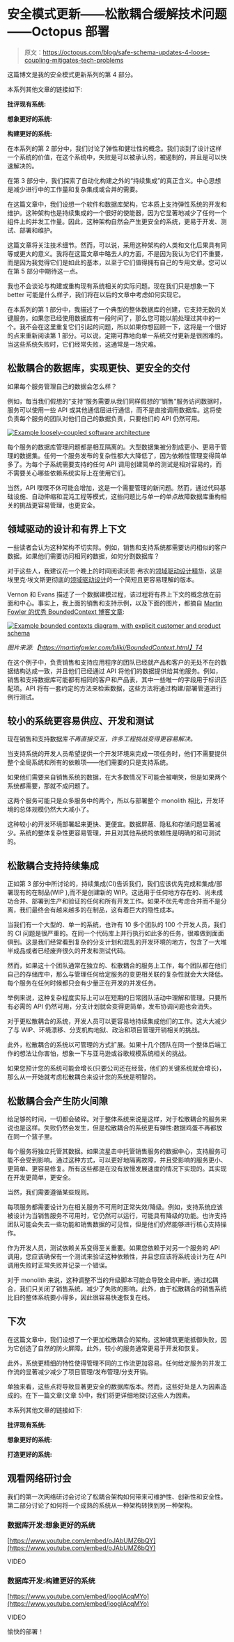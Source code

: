 # 安全模式更新——松散耦合缓解技术问题——Octopus 部署

> 原文：<https://octopus.com/blog/safe-schema-updates-4-loose-coupling-mitigates-tech-problems>

这篇博文是我的安全模式更新系列的第 4 部分。

本系列其他文章的链接如下:

**批评现有系统:**

**想象更好的系统:**

**构建更好的系统:**

在本系列的第 2 部分中，我们讨论了弹性和健壮性的概念。我们谈到了设计这样一个系统的价值，在这个系统中，失败是可以被承认的，被遏制的，并且是可以快速解决的。

在第 3 部分中，我们探索了自动化构建之外的“持续集成”的真正含义。中心思想是减少进行中的工作量和复杂集成或合并的需要。

在这篇文章中，我们设想一个软件和数据库架构，它本质上支持弹性系统的开发和维护。这种架构也是持续集成的一个很好的使能器，因为它显著地减少了任何一个组件上的并发工作量。因此，这种架构自然会产生更安全的系统，更易于开发、测试、部署和维护。

这篇文章将关注技术细节。然而，可以说，采用这种架构的人类和文化后果具有同等或更大的意义。我将在这篇文章中略去人的方面，不是因为我认为它们不重要，而是因为我觉得它们是如此的基本，以至于它们值得拥有自己的专用文章。您可以在第 5 部分中期待这一点。

我也不会谈论与构建或重构现有系统相关的实际问题。现在我们只是想象一下 better 可能是什么样子，我们将在以后的文章中考虑如何实现它。

在本系列的第 1 部分中，我描述了一个典型的整体数据库的创建，它支持无数的关键服务。如果您已经使用数据库有一段时间了，那么您可能以前处理过其中的一个。我不会在这里重复它们引起的问题，所以如果你想回顾一下，这将是一个很好的点来重新阅读第 1 部分。可以说，定期可靠地向单一系统交付更新是很困难的。当这些系统失败时，它们经常失败，这通常是一场灾难。

## 松散耦合的数据库，实现更快、更安全的交付

如果每个服务管理自己的数据会怎么样？

例如，每当我们假想的“支持”服务需要从我们同样假想的“销售”服务访问数据时，服务可以使用一些 API 或其他通信层进行通信，而不是直接调用数据库。这将使负责每个服务的团队对他们自己的数据负责，只要他们的 API 仍然可用。

[![Example loosely-coupled software architecture](img/53c3f8860e26637bc37b9226f4316b63.png)](#)

每个服务的数据库管理问题都是相互隔离的。大型数据集被分割成更小、更易于管理的数据集。任何一个服务发布的复杂性都大大降低了，因为依赖性管理变得简单多了。为每个子系统需要支持的任何 API 调用创建简单的测试是相对容易的，而不需要关心哪些依赖系统实际上在使用它们。

当然，API 喋喋不休可能会增加，这是一个需要管理的新问题。然而，通过代码基础设施、自动伸缩和混沌工程等模式，这些问题比与单一的单点故障数据库重构相关的挑战更容易管理，也更安全。

## 领域驱动的设计和有界上下文

一些读者会认为这种架构不切实际。例如，销售和支持系统都需要访问相似的客户数据。如果他们需要访问相同的数据，如何分割数据库？

对于这些人，我建议花一个晚上的时间阅读沃恩·弗农的[领域驱动设计精华](https://octopus.com/blog/devops-reading-list#ddd)，这是埃里克·埃文斯更彻底的[领域驱动设计](https://www.goodreads.com/book/show/179133.Domain_Driven_Design)的一个简短且更容易理解的版本。

Vernon 和 Evans 描述了一个数据建模过程，该过程将有界上下文的概念放在前面和中心。事实上，我上面的销售和支持示例，以及下面的图片，都摘自 [Martin Fowler 的优秀 BoundedContext 博客文章](https://martinfowler.com/bliki/BoundedContext.html):

[![Example bounded contexts diagram, with explicit customer and product schema](img/b6fa37b54cd08777621d232222b9beca.png)](#)

*图片来源:【https://martinfowler.com/bliki/BoundedContext.html】T4*

在这个例子中，负责销售和支持应用程序的团队已经就产品和客户的无处不在的数据结构达成一致，并且他们已经通过 API 将他们的数据提供给其他服务。例如，销售和支持数据库可能都有相同的客户和产品表，其中一些唯一的字段用于标识匹配项。API 将有一套约定的方法来检索数据，这些方法将通过构建/部署管道进行例行测试。

## 较小的系统更容易供应、开发和测试

现在销售和支持数据库*不再直接交互，许多工程挑战变得更容易解决。*

当支持系统的开发人员希望提供一个开发环境来完成一项任务时，他们不需要提供整个全局系统和所有的依赖项——他们需要的只是支持系统。

如果他们需要来自销售系统的数据，在大多数情况下可能会被嘲笑，但是如果两个系统都需要，那就不成问题了。

这两个服务可能只是众多服务中的两个，所以与部署整个 monolith 相比，开发环境的总体规模仍然大大减小了。

这种较小的开发环境部署起来更快、更便宜。数据屏蔽、隐私和存储问题显著减少。系统的整体复杂性更容易管理，并且对其他系统的依赖性是明确的和可测试的。

## 松散耦合支持持续集成

正如第 3 部分中所讨论的，持续集成(CI)告诉我们，我们应该优先完成和集成/部署现有的在制品(WIP ),而不是创建新的 WIP。这适用于任何地方存在的、尚未成功合并、部署到生产和验证的任何和所有开发工作。如果不优先考虑合并而不是分离，我们最终会有越来越多的在制品，这有着巨大的隐性成本。

当我们有一个大型的、单一的系统，也许有 10 多个团队的 100 个开发人员，我们的 CI 问题是很严重的。在同一个代码库上并行执行如此多的任务，很难做到面面俱到。这是我们经常看到复杂的分支计划和混乱的开发环境的地方，包含了一大堆半成品或者已经废弃很久的开发和测试代码。

然而，如果这十个团队通常在独立的、松散耦合的服务上工作，每个团队都在他们自己的存储库中，那么与管理任何给定服务的变更相关联的复杂性就会大大降低。每个服务在任何时候都只会有少量正在开发的并发任务。

举例来说，这种复杂程度实际上可以在短期的日常团队活动中理解和管理。只要所有必需的 API 仍然可用，分支计划就会变得更简单，发布协调问题也会消失。

对于更松散耦合的系统，开发人员可以更容易地持续集成他们的工作。这大大减少了与 WIP、环境漂移、分支机构地狱、政治和项目管理开销相关的挑战。

此外，松散耦合的系统以可管理的方式扩展。如果十几个团队在同一个整体后端工作的想法让你害怕，想象一下与亚马逊或谷歌规模系统相关的挑战。

如果您预计您的系统可能会增长(只要公司还在经营，他们的关键系统就会增长)，那么从一开始就考虑松散耦合来设计您的系统是明智的。

## 松散耦合会产生防火间隙

给足够的时间，一切都会破碎。对于整体系统来说是这样，对于松散耦合的服务来说也是这样。失败仍然会发生，但是松散耦合的系统更有弹性:数据鸡蛋不再都放在同一个篮子里。

每个服务将独立托管其数据。如果流星击中托管销售服务的数据中心，支持服务可能不会受到影响。通过这种方式，可以更好地隔离故障，并且受影响的服务更小、更简单、更容易修复。所有这些都是在没有放慢发展速度的情况下实现的。其实现在开发更简单，更安全。

当然，我们需要遵循某些规则。

每项服务都需要设计为在相关服务不可用时正常失效/降级。例如，支持系统应该被设计为当销售服务不可用时，它仍然可以运行，可能具有降级的功能。也许支持团队可能会失去一些功能和销售数据的可见性，但是他们仍然能够进行核心支持操作。

作为开发人员，测试依赖关系变得至关重要。如果您依赖于对另一个服务的 API 调用，您应该确保有一个测试来验证这种依赖性，并且您应该将系统设计为在 API 调用失败时正常失败并记录一个错误。

对于 monolith 来说，这种调整不当的升级脚本可能会导致全局中断。通过松耦合，我们只关闭了销售系统，减少了失败的影响。此外，由于松散耦合的销售系统比旧的整体系统要小得多，因此很容易快速恢复在线。

## 下次

在这篇文章中，我们设想了一个更加松散耦合的架构。这种建筑更能抵御失败，因为它创造了自然的防火屏障。此外，较小的服务通常更易于开发和恢复。

此外，系统更精细的特性使得管理不同的工作流更加容易。任何给定服务的并发工作流的显著减少减少了项目管理/发布管理/分支开销。

单独来看，这些点将导致显著更安全的数据库版本。然而，这些好处是人为因素造成的。在下一篇文章(文章 5)中，我们将更详细地探讨这些人为因素。 

本系列其他文章的链接如下:

**批评现有系统:**

**想象更好的系统:**

**打造更好的系统:**

## 观看网络研讨会

我们的第一次网络研讨会讨论了松耦合架构如何带来可维护性、创新性和安全性。第二部分讨论了如何将一个成熟的系统从一种架构转换到另一种架构。

### 数据库开发:想象更好的系统

[https://www.youtube.com/embed/oJAbUMZ6bQY](https://www.youtube.com/embed/oJAbUMZ6bQY)

VIDEO

### 数据库开发:构建更好的系统

[https://www.youtube.com/embed/joogIAcqMYo](https://www.youtube.com/embed/joogIAcqMYo)

VIDEO

愉快的部署！